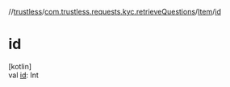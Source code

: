 //[trustless](../../../index.md)/[com.trustless.requests.kyc.retrieveQuestions](../index.md)/[Item](index.md)/[id](id.md)

# id

[kotlin]\
val [id](id.md): Int
